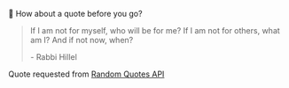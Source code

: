 📣 How about a quote before you go?

> If I am not for myself, who will be for me? If I am not for others, what am I? And if not now, when?
>
> <p>- Rabbi Hillel</p>

Quote requested from [Random Quotes API](https://github.com/lukePeavey/quotable)
